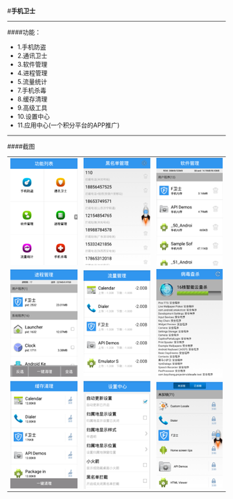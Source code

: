 #__手机卫士__
***
####功能：
- 	1.手机防盗
-	2.通讯卫士
-	3.软件管理
-	4.进程管理
-	5.流量统计
-	7.手机杀毒
-	8.缓存清理
-	9.高级工具
-	10.设置中心
-	11.应用中心(一个积分平台的APP推广)

***
####截图
<table>
<tr>
<td><img src='https://github.com/paifeng/resource/blob/master/2016-03-12_220600.png' /></td>
<td><img src='https://github.com/paifeng/resource/blob/master/2016-03-12_231356.png' /></td>
<td><img src='https://github.com/paifeng/resource/blob/master/2016-03-12_232235.png' /></td>
</tr>
<tr>
<td><img src='https://github.com/paifeng/resource/blob/master/2016-03-12_232254.png' /></td>
<td><img src='https://github.com/paifeng/resource/blob/master/2016-03-12_232308.png' /></td>
<td><img src='https://github.com/paifeng/resource/blob/master/2016-03-12_232336.png' /></td>
</tr>
<tr>
<td><img src='https://github.com/paifeng/resource/blob/master/2016-03-12_232353.png' /></td>
<td><img src='https://github.com/paifeng/resource/blob/master/2016-03-12_232422.png' /></td>
<td><img src='https://github.com/paifeng/resource/blob/master/2016-03-12_232522.png' /></td>
</tr>
</table>